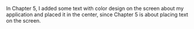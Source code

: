 In Chapter 5, I added some text with color design on the screen about my application and placed it in the center, since Chapter 5 is about placing text on the screen.
